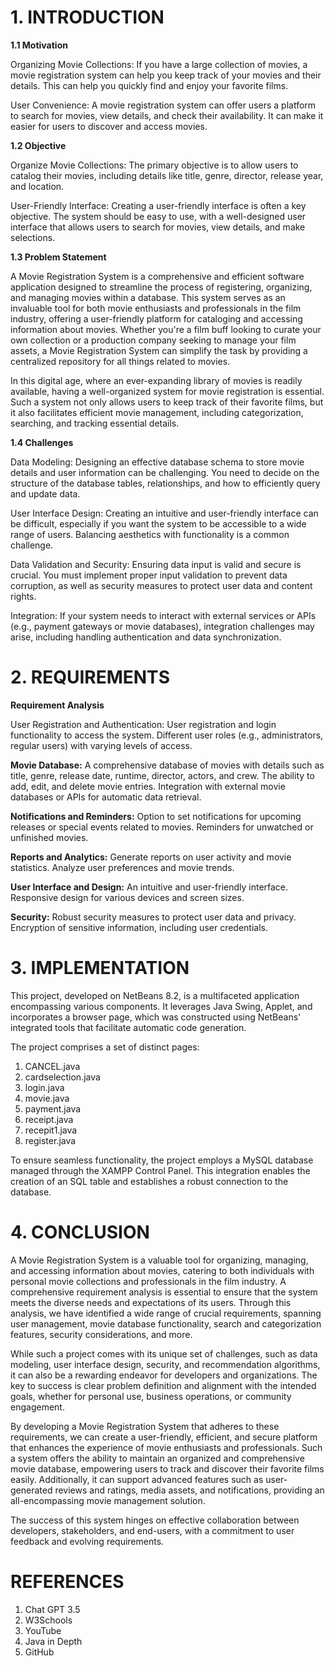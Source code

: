 # 1.	INTRODUCTION

**1.1 Motivation**

Organizing Movie Collections: 
If you have a large collection of movies, a movie registration system can help you keep track of your movies and their details. This can help you quickly find and enjoy your favorite films.

User Convenience: 
A movie registration system can offer users a platform to search for movies, view details, and check their availability. It can make it easier for users to discover and access movies.


**1.2 Objective**


Organize Movie Collections: 
The primary objective is to allow users to catalog their movies, including details like title, genre, director, release year, and location. 

User-Friendly Interface:
Creating a user-friendly interface is often a key objective. The system should be easy to use, with a well-designed user interface that allows users to search for movies, view details, and make selections.


**1.3 Problem Statement**


A Movie Registration System is a comprehensive and efficient software application designed to streamline the process of registering, organizing, and managing movies within a database. This system serves as an invaluable tool for both movie enthusiasts and professionals in the film industry, offering a user-friendly platform for cataloging and accessing information about movies. Whether you're a film buff looking to curate your own collection or a production company seeking to manage your film assets, a Movie Registration System can simplify the task by providing a centralized repository for all things related to movies.
 
In this digital age, where an ever-expanding library of movies is readily available, having a well-organized system for movie registration is essential. Such a system not only allows users to keep track of their favorite films, but it also facilitates efficient movie management, including categorization, searching, and tracking essential details.




**1.4 Challenges**


Data Modeling:
Designing an effective database schema to store movie details and user information can be challenging. You need to decide on the structure of the database tables, relationships, and how to efficiently query and update data.

User Interface Design:
Creating an intuitive and user-friendly interface can be difficult, especially if you want the system to be accessible to a wide range of users. Balancing aesthetics with functionality is a common challenge.

Data Validation and Security:
Ensuring data input is valid and secure is crucial. You must implement proper input validation to prevent data corruption, as well as security measures to protect user data and content rights.      
                                                                                                              
Integration:
If your system needs to interact with external services or APIs (e.g., payment gateways or movie databases), integration challenges may arise, including handling authentication and data synchronization.






# 2.	REQUIREMENTS 


**Requirement Analysis**

User Registration and Authentication:
User registration and login functionality to access the system.
Different user roles (e.g., administrators, regular users) with varying levels of access.

**Movie Database:**
A comprehensive database of movies with details such as title, genre, release date, runtime, director, actors, and crew.
The ability to add, edit, and delete movie entries.
Integration with external movie databases or APIs for automatic data retrieval.

**Notifications and Reminders:**
Option to set notifications for upcoming releases or special events related to movies.
Reminders for unwatched or unfinished movies.

**Reports and Analytics:**
Generate reports on user activity and movie statistics.
Analyze user preferences and movie trends.

**User Interface and Design:**
An intuitive and user-friendly interface.
Responsive design for various devices and screen sizes.

**Security:**
Robust security measures to protect user data and privacy.
Encryption of sensitive information, including user credentials.



# 3.	IMPLEMENTATION


This project, developed on NetBeans 8.2, is a multifaceted application encompassing various components. It leverages Java Swing, Applet, and incorporates a browser page, which was constructed using NetBeans' integrated tools that facilitate automatic code generation.

The project comprises a set of distinct pages:

1. CANCEL.java
2. cardselection.java
3. login.java
4. movie.java
5. payment.java
6. receipt.java
7. recepit1.java
8. register.java

To ensure seamless functionality, the project employs a MySQL database managed through the XAMPP Control Panel. This integration enables the creation of an SQL table and establishes a robust connection to the database.






# 4.	CONCLUSION


A Movie Registration System is a valuable tool for organizing, managing, and accessing information about movies, catering to both individuals with personal movie collections and professionals in the film industry. A comprehensive requirement analysis is essential to ensure that the system meets the diverse needs and expectations of its users. Through this analysis, we have identified a wide range of crucial requirements, spanning user management, movie database functionality, search and categorization features, security considerations, and more.

While such a project comes with its unique set of challenges, such as data modeling, user interface design, security, and recommendation algorithms, it can also be a rewarding endeavor for developers and organizations. The key to success is clear problem definition and alignment with the intended goals, whether for personal use, business operations, or community engagement.
 
By developing a Movie Registration System that adheres to these requirements, we can create a user-friendly, efficient, and secure platform that enhances the experience of movie enthusiasts and professionals. Such a system offers the ability to maintain an organized and comprehensive movie database, empowering users to track and discover their favorite films easily. Additionally, it can support advanced features such as user-generated reviews and ratings, media assets, and notifications, providing an all-encompassing movie management solution.
 
The success of this system hinges on effective collaboration between developers, stakeholders, and end-users, with a commitment to user feedback and evolving requirements.





# REFERENCES


1.	Chat GPT 3.5
2.	W3Schools
3.	YouTube
4.	Java in Depth
5.	GitHub
